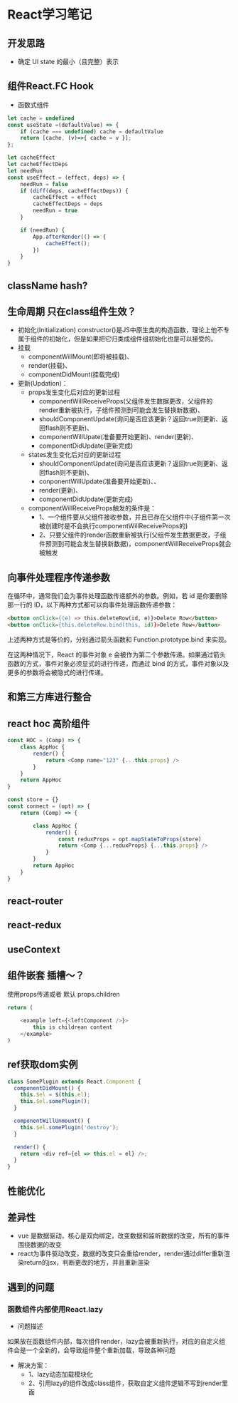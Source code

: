 # React学习笔记

## 开发思路
- 确定 UI state 的最小（且完整）表示
## 组件React.FC Hook
- 函数式组件
```js
let cache = undefined
const useState =(defaultValue) => {
    if (cache === undefined) cache = defaultValue
    return [cache, (v)=>{ cache = v }];
};

let cacheEffect
let cacheEffectDeps
let needRun
const useEffect = (effect, deps) => {
    needRun = false
    if (diff(deps, cacheEffectDeps)) {
        cacheEffect = effect
        cacheEffectDeps = deps
        needRun = true
    }

    if (needRun) {
        App.afterRender(() => {
            cacheEffect();
        })
    }
}
```
## className hash?
## 生命周期 只在class组件生效？
- 初始化(Initialization)
constructor()是JS中原生类的构造函数，理论上他不专属于组件的初始化，但是如果把它归类成组件组初始化也是可以接受的。
- 挂载
    - componentWillMount(即将被挂载)、
    - render(挂载)、
    - componentDidMount(挂载完成)
- 更新(Updation)：
    - props发生变化后对应的更新过程
        - componentWillReceiveProps(父组件发生数据更改，父组件的render重新被执行，子组件预测到可能会发生替换新数据)、
        - shouldComponentUpdate(询问是否应该更新？返回true则更新、返回flash则不更新)、
        - componentWillUpate(准备要开始更新)、render(更新)、
        - componentDidUpdate(更新完成)
    - states发生变化后对应的更新过程
        - shouldComponentUpdate(询问是否应该更新？返回true则更新、返回flash则不更新)、
        - conponentWillUpdate(准备要开始更新)、、
        - render(更新)、
        - componentDidUpdate(更新完成)
    - componentWillReceiveProps触发的条件是：
        - 1、一个组件要从父组件接收参数，并且已存在父组件中(子组件第一次被创建时是不会执行componentWillReceiveProps的)
        - 2、只要父组件的render函数重新被执行(父组件发生数据更改，子组件预测到可能会发生替换新数据)，componentWillReceiveProps就会被触发
 
## 向事件处理程序传递参数
在循环中，通常我们会为事件处理函数传递额外的参数。例如，若 id 是你要删除那一行的 ID，以下两种方式都可以向事件处理函数传递参数：


```html
<button onClick={(e) => this.deleteRow(id, e)}>Delete Row</button>
<button onClick={this.deleteRow.bind(this, id)}>Delete Row</button>
```

上述两种方式是等价的，分别通过箭头函数和 Function.prototype.bind 来实现。

在这两种情况下，React 的事件对象 e 会被作为第二个参数传递。如果通过箭头函数的方式，事件对象必须显式的进行传递，而通过 bind 的方式，事件对象以及更多的参数将会被隐式的进行传递。
## 和第三方库进行整合
## react hoc 高阶组件
```js
const HOC = (Comp) => {
    class AppHoc {
        render() {
            return <Comp name="123" {...this.props} />
        }
    }
    return AppHoc
}

const store = {}
const connect = (opt) => {
    return (Comp) => {

        class AppHoc {
            render() {
                const reduxProps = opt.mapStateToProps(store)
                return <Comp {...reduxProps} {...this.props} />
            }
        }
        return AppHoc
    }
}
```
## react-router
## react-redux
## useContext
## 组件嵌套 插槽～？
使用props传递或者 默认 props.children
```js
return (
    
    <example left={<leftComponent />}>
        this is childrean content
    </example>
)
```

## ref获取dom实例
```js
class SomePlugin extends React.Component {
  componentDidMount() {
    this.$el = $(this.el);
    this.$el.somePlugin();
  }

  componentWillUnmount() {
    this.$el.somePlugin('destroy');
  }

  render() {
    return <div ref={el => this.el = el} />;
  }
}
```
## 性能优化


## 差异性
- vue 是数据驱动，核心是双向绑定，改变数据和监听数据的改变，所有的事件围绕数据的改变
- react为事件驱动改变，数据的改变只会重绘render，render通过differ重新渲染return的jsx，判断更改的地方，并且重新渲染
## 遇到的问题

### 函数组件内部使用React.lazy
- 问题描述

如果放在函数组件内部，每次组件render，lazy会被重新执行，对应的自定义组件会是一个全新的，会导致组件整个重新加载，导致各种问题

- 解决方案：
  - 1、lazy动态加载模块化
  - 2、引用lazy的组件改成class组件，获取自定义组件逻辑不写到render里面


